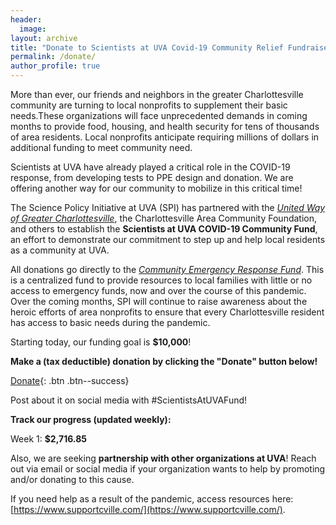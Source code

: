 ```yaml
---
header:
  image: 
layout: archive
title: "Donate to Scientists at UVA Covid-19 Community Relief Fundraiser"
permalink: /donate/
author_profile: true
---
```




More than ever, our friends and neighbors in the greater Charlottesville community are turning to local nonprofits to supplement their basic needs.These organizations will face unprecedented demands in coming months to provide food, housing, and health security for tens of thousands of area residents. Local nonprofits anticipate requiring millions of dollars in additional funding to meet community need.

Scientists at UVA have already played a critical role in the COVID-19 response, from developing tests to PPE design and donation. We are offering another way for our community to mobilize in this critical time!

The Science Policy Initiative at UVA (SPI) has partnered with the [*United Way of Greater Charlottesville*](https://unitedwaycville.org/), the Charlottesville Area Community Foundation, and others to establish the **Scientists at UVA COVID-19 Community Fund**, an effort to demonstrate our commitment to step up and help local residents as a community at UVA. 

All donations go directly to the [*Community Emergency Response Fund*](https://www.dailyprogress.com/news/local/cacf-united-way-others-team-up-to-raise-funds-for/article_7108edb8-546f-5651-bbe0-fac1fc7dbed7.html). This is a centralized fund to provide resources to local families with little or no access to emergency funds, now and over the course of this pandemic.
Over the coming months, SPI will continue to raise awareness about the heroic efforts of area nonprofits to ensure that every Charlottesville resident has access to basic needs during the pandemic.

Starting today, our funding goal is **$10,000**! 

**Make a (tax deductible) donation by clicking the "Donate" button below!**

[Donate](https://app.mobilecause.com/form/Hn0mYg?vid=6cxd0){: .btn .btn--success}

Post about it on social media with #ScientistsAtUVAFund!

**Track our progress (updated weekly):**

Week 1: **$2,716.85**


Also, we are seeking **partnership with other organizations at UVA**! Reach out via email or social media if your organization wants to help by promoting and/or donating to this cause.


If you need help as a result of the pandemic, access resources here: [https://www.supportcville.com/](https://www.supportcville.com/). 


